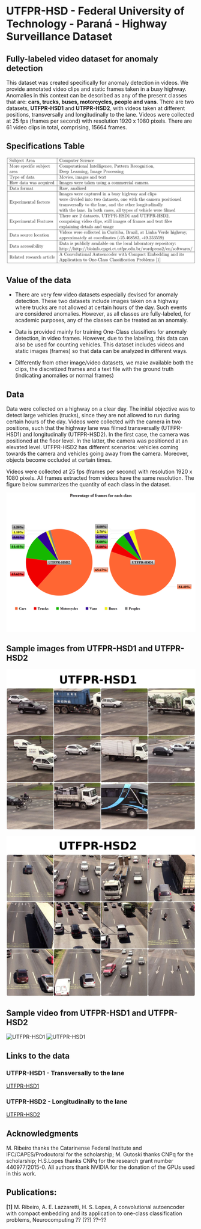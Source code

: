 # UTFPR-HSD - Federal University of Technology - Paraná - Highway Surveillance Dataset

## Fully-labeled video dataset for anomaly detection

This dataset was created specifically for anomaly detection in videos. We provide annotated video clips and static frames taken in a busy highway. Anomalies in this context can be described as any of the present classes that are: **cars, trucks, buses, motorcycles, people and vans**. There are two datasets, **UTFPR-HSD1** and **UTFPR-HSD2**, with videos taken at different positions, transversally and longitudinally to the lane. Videos were collected at 25 fps (frames per second) with resolution 1920 x 1080 pixels. There are 61 video clips in total, comprising, 15664 frames.

## Specifications Table

![Specification Table](SpecificationTable.jpg)

## Value of the data

* There are very few video datasets especially devised for anomaly detection. These two datasets include images taken on a highway where trucks are not allowed at certain hours of the day. Such events are considered anomalies. However, as all classes are fully-labeled, for academic purposes, any of the classes can be treated as an anomaly.

* Data is provided mainly for training One-Class classifiers for anomaly detection, in video frames. However, due to the labeling, this data can also be used for counting vehicles. This dataset includes videos and static images (frames) so that data can be analyzed in different ways.

* Differently from other image/video datasets, we make available both the clips, the discretized frames and a text file with the ground truth (indicating anomalies or normal frames)

## Data

Data were collected on a highway on a clear day. The initial objective was to detect large vehicles (trucks), since they are not allowed to run during certain hours of the day. Videos were collected with the camera in two positions, such that the highway lane was filmed transversally (UTFPR-HSD1) and longitudinally (UTFPR-HSD2). In the first case, the camera was positioned at the floor level. In the latter, the camera was positioned at an elevated level. UTFPR-HSD2 has different scenarios: vehicles coming towards the camera and vehicles going away from the camera. Moreover, objects become occluded at certain times.

Videos were collected at 25 fps (frames per second) with resolution 1920 x 1080 pixels. All frames extracted from videos have the same resolution. The figure below summarizes the quantity of each class in the dataset.

![Classes UTFPR-HSD](ClassesUTFPR-HSD.png)
## Sample images from UTFPR-HSD1 and UTFPR-HSD2

![UTFPR-HSD1](SamplesUTFPR-HSD1.png)

![UTFPR-HSD2](SamplesUTFPR-HSD2.png)

## Sample video from UTFPR-HSD1 and UTFPR-HSD2


![UTFPR-HSD1](VideoUTFPR-HSD1.gif) ![UTFPR-HSD1](VideoUTFPR-HSD2.gif)

## Links to the data

### UTFPR-HSD1 - Transversally to the lane
[UTFPR-HSD1](https://drive.google.com/file/d/1C3mXMpItQgctGALu7cGMAmeOShXdzIOY/view?usp=sharing)

### UTFPR-HSD2 - Longitudinally to the lane
[UTFPR-HSD2](https://drive.google.com/file/d/1-V-NM1uqWSbFNRHp2pZkKsNKvsW1D4Ty/view?usp=sharing)

## Acknowledgments

M. Ribeiro thanks the Catarinense Federal Institute and IFC/CAPES/Prodoutoral for the scholarship; M. Gutoski thanks CNPq for the scholarship; H.S.Lopes thanks CNPq for the research grant number 440977/2015-0. All authors thank NVIDIA for the donation of the GPUs used in this work.

## Publications:

**[1]** M. Ribeiro, A. E. Lazzaretti, H. S. Lopes, A convolutional autoencoder
with compact embedding and its application to one-class classification
problems, Neurocomputing ?? (??) ??–??


